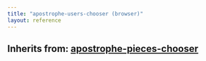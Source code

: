 ```yaml
---
title: "apostrophe-users-chooser (browser)"
layout: reference
---
```

## Inherits from: [apostrophe-pieces-chooser](../apostrophe-pieces/browser-apostrophe-pieces-chooser.html)

